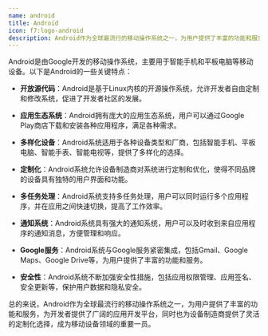 ```yaml
---
name: android
title: Android
icon: f7:logo-android
description: Android作为全球最流行的移动操作系统之一，为用户提供了丰富的功能和服务，为开发者提供了广阔的应用开发平台，同时也为设备制造商提供了灵活的定制化选择，成为移动设备领域的重要一员。
---
```


Android是由Google开发的移动操作系统，主要用于智能手机和平板电脑等移动设备。以下是Android的一些关键特点：

- **开放源代码**：Android是基于Linux内核的开源操作系统，允许开发者自由定制和修改系统，促进了开发者社区的发展。

- **应用生态系统**：Android拥有庞大的应用生态系统，用户可以通过Google Play商店下载和安装各种应用程序，满足各种需求。

- **多样化设备**：Android系统适用于各种设备类型和厂商，包括智能手机、平板电脑、智能手表、智能电视等，提供了多样化的选择。

- **定制化**：Android系统允许设备制造商对系统进行定制和优化，使得不同品牌的设备具有独特的用户界面和功能。

- **多任务处理**：Android系统支持多任务处理，用户可以同时运行多个应用程序，并在应用之间快速切换，提高了工作效率。

- **通知系统**：Android系统具有强大的通知系统，用户可以及时收到来自应用程序的通知消息，方便管理和响应。

- **Google服务**：Android系统与Google服务紧密集成，包括Gmail、Google Maps、Google Drive等，为用户提供了丰富的功能和服务。

- **安全性**：Android系统不断加强安全性措施，包括应用权限管理、应用签名、安全更新等，保护用户数据和隐私安全。

总的来说，Android作为全球最流行的移动操作系统之一，为用户提供了丰富的功能和服务，为开发者提供了广阔的应用开发平台，同时也为设备制造商提供了灵活的定制化选择，成为移动设备领域的重要一员。